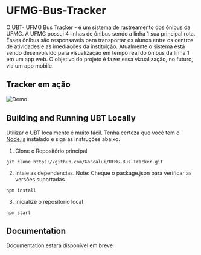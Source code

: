 # UFMG-Bus-Tracker
O UBT- UFMG Bus Tracker - é um sistema de rastreamento dos ônibus da UFMG. A UFMG possui 4 linhas de ônibus sendo a linha 1 sua principal rota. Esses ônibus são responsaveis para transportar os alunos entre os centros de atividades e as imediações da instituição. 
Atualmente o sistema está sendo desenvolvido para visualização em tempo real do ônibus da linha 1 em um app web. O objetivo do projeto é fazer essa vizualização, no futuro, via um app mobile.  

## Tracker em ação

![Demo](https://goncalui.github.io/UFMG-Bus-Tracker/tree/master/components/Tracker.png)

## Building and Running UBT Locally

Utilizar o UBT localmente é muito fácil. Tenha certeza que você tem o [Node.js](https://nodejs.org/) instalado e siga as instruções abaixo.


1. Clone o Repositório principal

 `git clone https://github.com/Goncalui/UFMG-Bus-Tracker.git`

2. Intale as dependencias. Note: Cheque o package.json para verificar as versões suportadas.

 `npm install`

3. Inicialize o repositorio local

 `npm start`

## Documentation

Documentation estará disponível em breve
